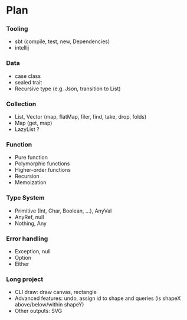 # Plan

### Tooling
* sbt (compile, test, new, Dependencies)
* intellij

### Data
* case class
* sealed trait
* Recursive type (e.g. Json, transition to List)

### Collection
* List, Vector (map, flatMap, filer, find, take, drop, folds)
* Map (get, map)
* LazyList ?

### Function
* Pure function
* Polymorphic functions
* Higher-order functions
* Recursion
* Memoization

### Type System
* Primitive (Int, Char, Boolean, ...), AnyVal
* AnyRef, null
* Nothing, Any

### Error handling
* Exception, null
* Option
* Either

### Long project
* CLI draw: draw canvas, rectangle
* Advanced features: undo, assign id to shape and queries (is shapeX above/below/within shapeY)
* Other outputs: SVG
